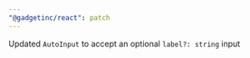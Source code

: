 ```yaml
---
"@gadgetinc/react": patch
---
```


Updated `AutoInput` to accept an optional `label?: string` input
